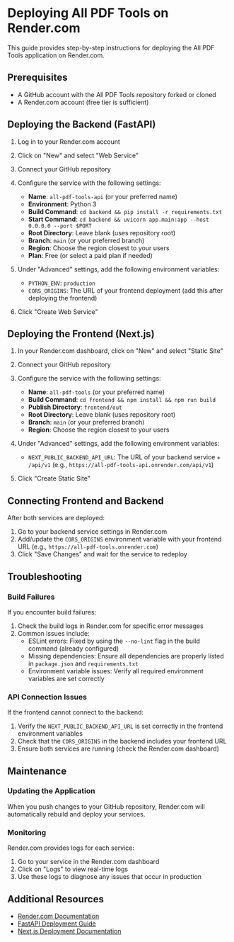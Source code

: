 # Deploying All PDF Tools on Render.com

This guide provides step-by-step instructions for deploying the All PDF Tools application on Render.com.

## Prerequisites

- A GitHub account with the All PDF Tools repository forked or cloned
- A Render.com account (free tier is sufficient)

## Deploying the Backend (FastAPI)

1. Log in to your Render.com account
2. Click on "New" and select "Web Service"
3. Connect your GitHub repository
4. Configure the service with the following settings:
   - **Name**: `all-pdf-tools-api` (or your preferred name)
   - **Environment**: Python 3
   - **Build Command**: `cd backend && pip install -r requirements.txt`
   - **Start Command**: `cd backend && uvicorn app.main:app --host 0.0.0.0 --port $PORT`
   - **Root Directory**: Leave blank (uses repository root)
   - **Branch**: `main` (or your preferred branch)
   - **Region**: Choose the region closest to your users
   - **Plan**: Free (or select a paid plan if needed)

5. Under "Advanced" settings, add the following environment variables:
   - `PYTHON_ENV`: `production`
   - `CORS_ORIGINS`: The URL of your frontend deployment (add this after deploying the frontend)

6. Click "Create Web Service"

## Deploying the Frontend (Next.js)

1. In your Render.com dashboard, click on "New" and select "Static Site"
2. Connect your GitHub repository
3. Configure the service with the following settings:
   - **Name**: `all-pdf-tools` (or your preferred name)
   - **Build Command**: `cd frontend && npm install && npm run build`
   - **Publish Directory**: `frontend/out`
   - **Root Directory**: Leave blank (uses repository root)
   - **Branch**: `main` (or your preferred branch)
   - **Region**: Choose the region closest to your users

4. Under "Advanced" settings, add the following environment variables:
   - `NEXT_PUBLIC_BACKEND_API_URL`: The URL of your backend service + `/api/v1` (e.g., `https://all-pdf-tools-api.onrender.com/api/v1`)

5. Click "Create Static Site"

## Connecting Frontend and Backend

After both services are deployed:

1. Go to your backend service settings in Render.com
2. Add/update the `CORS_ORIGINS` environment variable with your frontend URL (e.g., `https://all-pdf-tools.onrender.com`)
3. Click "Save Changes" and wait for the service to redeploy

## Troubleshooting

### Build Failures

If you encounter build failures:

1. Check the build logs in Render.com for specific error messages
2. Common issues include:
   - ESLint errors: Fixed by using the `--no-lint` flag in the build command (already configured)
   - Missing dependencies: Ensure all dependencies are properly listed in `package.json` and `requirements.txt`
   - Environment variable issues: Verify all required environment variables are set correctly

### API Connection Issues

If the frontend cannot connect to the backend:

1. Verify the `NEXT_PUBLIC_BACKEND_API_URL` is set correctly in the frontend environment variables
2. Check that the `CORS_ORIGINS` in the backend includes your frontend URL
3. Ensure both services are running (check the Render.com dashboard)

## Maintenance

### Updating the Application

When you push changes to your GitHub repository, Render.com will automatically rebuild and deploy your services.

### Monitoring

Render.com provides logs for each service:

1. Go to your service in the Render.com dashboard
2. Click on "Logs" to view real-time logs
3. Use these logs to diagnose any issues that occur in production

## Additional Resources

- [Render.com Documentation](https://render.com/docs)
- [FastAPI Deployment Guide](https://fastapi.tiangolo.com/deployment/)
- [Next.js Deployment Documentation](https://nextjs.org/docs/deployment)
